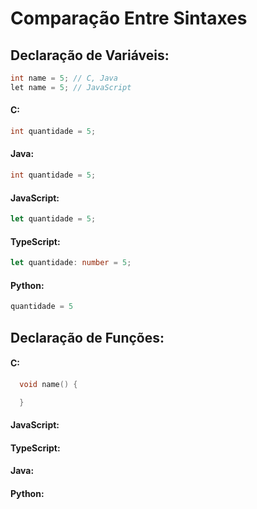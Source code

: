 # Comparação Entre Sintaxes

## Declaração de Variáveis:
```c
int name = 5; // C, Java
let name = 5; // JavaScript
```


#### C:
```c  
int quantidade = 5;
```
#### Java:
```java
int quantidade = 5;
```
#### JavaScript:
```javascript
let quantidade = 5;
```
#### TypeScript:
```typescript
let quantidade: number = 5;
```
#### Python:
```python
quantidade = 5
```

## Declaração de Funções:
#### C:
  ```c
    void name() {

    }
  ```
#### JavaScript:
#### TypeScript:
#### Java:
#### Python: